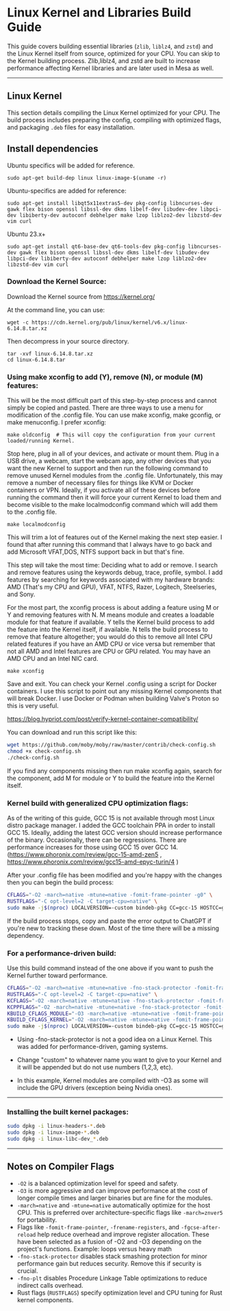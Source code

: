 # Linux Kernel and Libraries Build Guide

This guide covers building essential libraries (`zlib`, `liblz4`, and `zstd`) and the Linux Kernel itself from source, optimized for your CPU. You can skip to the Kernel building process. Zlib,liblz4, and zstd are built to increase performance affecting Kernel libraries and are later used in Mesa as well.

---

## Linux Kernel

This section details compiling the Linux Kernel optimized for your CPU. The build process includes preparing the config, compiling with optimized flags, and packaging `.deb` files for easy installation.

## Install dependencies

 Ubuntu specifics will be added for reference.

```
sudo apt-get build-dep linux linux-image-$(uname -r)
```

Ubuntu-specifics are added for reference:

```
sudo apt-get install libqt5x11extras5-dev pkg-config libncurses-dev gawk flex bison openssl libssl-dev dkms libelf-dev libudev-dev libpci-dev libiberty-dev autoconf debhelper make lzop liblzo2-dev libzstd-dev vim curl
```

Ubuntu 23.x+

```
sudo apt-get install qt6-base-dev qt6-tools-dev pkg-config libncurses-dev gawk flex bison openssl libssl-dev dkms libelf-dev libudev-dev libpci-dev libiberty-dev autoconf debhelper make lzop liblzo2-dev libzstd-dev vim curl
```



### Download the Kernel Source:

Download the Kernel source from https://kernel.org/

At the command line, you can use:

```
wget -c https://cdn.kernel.org/pub/linux/kernel/v6.x/linux-6.14.8.tar.xz
```

Then decompress in your source directory.

```
tar -xvf linux-6.14.8.tar.xz
cd linux-6.14.8.tar
```

### Using make xconfig to add (Y), remove (N), or module (M) features:

This will be the most difficult part of this step-by-step process and cannot simply be copied and pasted. There are three ways to use a menu for modification of the .config file. You can use make xconfig, make gconfig, or make menuconfig. I prefer xconfig:

```
make oldconfig  # This will copy the configuration from your current loaded/running Kernel.
```

Stop here, plug in all of your devices, and activate or mount them. Plug in a USB drive, a webcam, start the webcam app, any other devices that you want the new Kernel to support and then run the following command to remove unused Kernel modules from the .config file. Unfortunately, this may remove a number of necessary files for things like KVM or Docker containers or VPN. Ideally, if you activate all of these devices before running the command then it will force your current Kernel to load them and become visible to the make localmodconfig command which will add them to the .config file.

```
make localmodconfig
```

This will trim a lot of features out of the Kernel making the next step easier. I found that after running this command that I always have to go back and add Microsoft VFAT,DOS, NTFS support back in but that's fine.

This step will take the most time: Deciding what to add or remove. I search and remove features using the keywords debug, trace, profile, symbol. I add features by searching for keywords associated with my hardware brands: AMD (That's my CPU and GPU), VFAT, NTFS, Razer, Logitech, Steelseries, and Sony. 

For the most part, the xconfig process is about adding a feature using M or Y and removing features with N. M means module and creates a loadable module for that feature if available. Y tells the Kernel build process to add the feature into the Kernel itself, if available. N tells the build process to remove that feature altogether; you would do this to remove all Intel CPU related features if you have an AMD CPU or vice versa but remember that not all AMD and Intel features are CPU or GPU related. You may have an AMD CPU and an Intel NIC card.

```
make xconfig
```

Save and exit. You can check your Kernel .config using a script for Docker containers. I use this script to point out any missing Kernel components that will break Docker. I use Docker or Podman when building Valve's Proton so this is very useful.

https://blog.hypriot.com/post/verify-kernel-container-compatibility/

You can download and run this script like this:

```bash
wget https://github.com/moby/moby/raw/master/contrib/check-config.sh
chmod +x check-config.sh
./check-config.sh
```

If you find any components missing then run make xconfig again, search for the component, add M for module or Y to build the feature into the Kernel itself.



### Kernel build with generalized CPU optimization flags:

As of the writing of this guide, GCC 15 is not available through most Linux distro package manager. I added the GCC toolchain PPA in order to install GCC 15. Ideally, adding the latest GCC version should increase performance of the binary. Occasionally, there can be regressions. There are performance increases for those using GCC 15 over GCC 14. (https://www.phoronix.com/review/gcc-15-amd-zen5 , https://www.phoronix.com/review/gcc15-amd-epyc-turin/4 )

After your .config file has been modified and you're happy with the changes then you can begin the build process:

```bash
CFLAGS="-O2 -march=native -mtune=native -fomit-frame-pointer -g0" \
RUSTFLAGS="-C opt-level=2 -C target-cpu=native" \
sudo make -j$(nproc) LOCALVERSION=-custom bindeb-pkg CC=gcc-15 HOSTCC=gcc-15
```

If the build process stops, copy and paste the error output to ChatGPT if you're new to tracking these down. Most of the time there will be a missing dependency. 

### For a performance-driven build:

Use this build command instead of the one above if you want to push the Kernel further toward performance. 

```bash
CFLAGS="-O2 -march=native -mtune=native -fno-stack-protector -fomit-frame-pointer -fno-plt -g0" \
RUSTFLAGS="-C opt-level=2 -C target-cpu=native" \
KCFLAGS="-O2 -march=native -mtune=native -fno-stack-protector -fomit-frame-pointer -fno-common -pipe -g0" \
KCPPFLAGS="-O2 -march=native -mtune=native -fno-stack-protector -fomit-frame-pointer -pipe -g0" \
KBUILD_CFLAGS_MODULE="-O3 -march=native -mtune=native -fomit-frame-pointer -fno-stack-protector -fno-plt -fno-common -pipe -g0" \
KBUILD_CFLAGS_KERNEL="-O2 -march=native -mtune=native -fomit-frame-pointer -fno-stack-protector -fno-plt -fno-common -pipe -g0" \
sudo make -j$(nproc) LOCALVERSION=-custom bindeb-pkg CC=gcc-15 HOSTCC=gcc-15
```

- Using -fno-stack-protector is not a good idea on a Linux Kernel. This was added for performance-driven, gaming systems.

- Change "custom" to whatever name you want to give to your Kernel and it will be appended but do not use numbers (1,2,3, etc).

- In this example, Kernel modules are compiled with -O3 as some will include the GPU drivers (exception being Nvidia ones).

---

### Installing the built kernel packages:

```bash
sudo dpkg -i linux-headers-*.deb
sudo dpkg -i linux-image-*.deb
sudo dpkg -i linux-libc-dev_*.deb
```

---

## Notes on Compiler Flags

- `-O2` is a balanced optimization level for speed and safety.
- `-O3` is more aggressive and can improve performance at the cost of longer compile times and larger binaries but are fine for the modules.
- `-march=native` and `-mtune=native` automatically optimize for the host CPU. This is preferred over architecture-specific flags like `-march=znver5` for portability.
- Flags like `-fomit-frame-pointer`, `-frename-registers`, and `-fgcse-after-reload` help reduce overhead and improve register allocation. These have been selected as a fusion of -O2 and -O3 depending on the project's functions. Example: loops versus heavy math
- `-fno-stack-protector` disables stack smashing protection for minor performance gain but reduces security. Remove this if security is crucial.
- `-fno-plt` disables Procedure Linkage Table optimizations to reduce indirect calls overhead.
- Rust flags (`RUSTFLAGS`) specify optimization level and CPU tuning for Rust kernel components.


